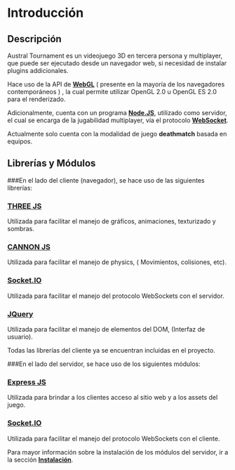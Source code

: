 # Introducción

## Descripción

Austral Tournament es un videojuego 3D en tercera persona y multiplayer, que puede ser ejecutado desde un navegador web, si necesidad de instalar plugins addicionales.<br>

Hace uso de la API de **[WebGL](https://es.wikipedia.org/wiki/WebGL)** ( presente en la mayoría de los navegadores contemporáneos )
, la cual permite utilizar OpenGL 2.0 u OpenGL ES 2.0 para el renderizado.

Adicionalmente, cuenta con un programa **[Node.JS](https://es.wikipedia.org/wiki/Node.js)**, utilizado como servidor, el cual se encarga de la jugabilidad multiplayer, vía el protocolo **[WebSocket](https://es.wikipedia.org/wiki/WebSocket)**.

<aside class="notice">
Actualmente solo cuenta con la modalidad de juego <b>deathmatch</b> basada en equipos.
</aside>


## Librerías y Módulos

###En el lado del cliente (navegador), se hace uso de las siguientes librerías:

### [THREE JS](https://threejs.org)

Utilizada para facilitar el manejo de gráficos, animaciones, texturizado y sombras.

### [CANNON JS](https://schteppe.github.io/cannon.js/)

Utilizada para facilitar el manejo de physics, ( Movimientos, colisiones, etc).

### [Socket.IO](https://socket.io)

Utilizada para facilitar el manejo del protocolo WebSockets con el servidor.

### [JQuery](https://jquery.com)

Utilizada para facilitar el manejo de elementos del DOM, (Interfaz de usuario).

<aside class="success">Todas las librerías del cliente ya se encuentran incluidas en el proyecto.</aside>

###En el lado del servidor, se hace uso de los siguientes módulos:

### [Express JS](https://expressjs.com/es/)

Utilizada para brindar a los clientes acceso al sitio web y a los assets del juego.

### [Socket.IO](https://socket.io)

Utilizada para facilitar el manejo del protocolo WebSockets con el cliente.

<aside class="notice">Para mayor información sobre la instalación de los módulos del servidor, ir a la sección <b><a href="#instalacion">Instalación</a></b>.</aside>
